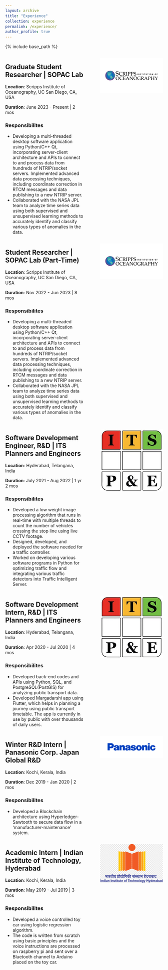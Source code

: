 ```yaml
---
layout: archive
title: "Experience"
collection: experience
permalink: /experience/
author_profile: true
---
```


{% include base_path %}

<div style="display: flex;">
  <div style="flex: 1;">
    <h2>Graduate Student Researcher | SOPAC Lab</h2>
    <p><b>Location</b>: Scripps Institute of Oceanography, UC San Diego, CA, USA</p>
    <p><b>Duration</b>: June 2023 - Present | 2 mos</p>
    <h3>Responsibilites</h3>
    <ul>
        <li>Developing a multi-threaded desktop software application using Python/C++ Qt, incorporating server-client architecture and APIs to connect to and process data from hundreds of NTRIP/socket servers. Implemented advanced data processing techniques, including coordinate correction in RTCM messages and data publishing to a new NTRIP server.</li>
        <li>Collaborated with the NASA JPL team to analyze time series data using both supervised and unsupervised learning methods to accurately identify and classify various types of anomalies in the data.</li>
    </ul>
  </div>
  <div style="flex: 1;">
    <p align="right">
      <img src="../images/scripps.png" alt="Door-key Problem" width="200" />
    </p>
  </div>
</div>

<div style="display: flex;">
  <div style="flex: 1;">
    <h2>Student Researcher | SOPAC Lab (Part-Time)</h2>
    <p><b>Location</b>: Scripps Institute of Oceanography, UC San Diego, CA, USA</p>
    <p><b>Duration</b>: Nov 2022 - Jun 2023 | 8 mos</p>
    <h3>Responsibilites</h3>
    <ul>
        <li>Developing a multi-threaded desktop software application using Python/C++ Qt, incorporating server-client architecture and APIs to connect to and process data from hundreds of NTRIP/socket servers. Implemented advanced data processing techniques, including coordinate correction in RTCM messages and data publishing to a new NTRIP server.</li>
        <li>Collaborated with the NASA JPL team to analyze time series data using both supervised and unsupervised learning methods to accurately identify and classify various types of anomalies in the data.</li>
    </ul>
  </div>
  <div style="flex: 1;">
    <p align="right">
      <img src="../images/scripps.png" alt="Door-key Problem" width="200" />
    </p>
  </div>
</div>


<div style="display: flex;">
  <div style="flex: 1;">
    <h2>Software Development Engineer, R&D | ITS Planners and Engineers</h2>
    <p><b>Location</b>: Hyderabad, Telangana, India</p>
    <p><b>Duration</b>: July 2021 - Aug 2022 | 1 yr 2 mos</p>
    <h3>Responsibilites</h3>
    <ul>
        <li>Developed a low weight image processing algorithm that runs in real-time with multiple threads to count the number of vehicles crossing the stop line using live CCTV footage.</li>
        <li>Designed, developed, and deployed the software needed for a traffic controller. </li>
        <li>Worked on developing various software programs in Python for optimizing traffic flow and integrating various traffic detectors into Traffic Intelligent Server.</li>
    </ul>
  </div>
  <div style="flex: 1;">
    <p align="right">
      <img src="../images/itspe.jpeg" alt="Door-key Problem" width="200" />
    </p>
  </div>
</div>

<div style="display: flex;">
  <div style="flex: 1;">
    <h2>Software Development Intern, R&D | ITS Planners and Engineers</h2>
    <p><b>Location</b>: Hyderabad, Telangana, India</p>
    <p><b>Duration</b>: Apr 2020 - Jul 2020 | 4 mos</p>
    <h3>Responsibilites</h3>
    <ul>
        <li>Developed back-end codes and APIs using Python, SQL, and PostgreSQL(PostGIS) for analyzing public transport data.</li>
        <li>Developed Margadarshi app using Flutter, which helps in planning a journey using public transport timetable. The app is currently in use by public with over thousands of daily users.</li>
    </ul>
  </div>
  <div style="flex: 1;">
    <p align="right">
      <img src="../images/itspe.jpeg" alt="Door-key Problem" width="200" />
    </p>
  </div>
</div>


<div style="display: flex;">
  <div style="flex: 1;">
    <h2>Winter R&D Intern | Panasonic Corp. Japan Global R&D</h2>
    <p><b>Location</b>: Kochi, Kerala, India</p>
    <p><b>Duration</b>: Dec 2019 - Jan 2020 | 2 mos</p>
    <h3>Responsibilites</h3>
    <ul>
        <li>Developed a Blockchain architecture using Hyperledger-Sawtooth to secure data flow in a ‘manufacturer-maintenance’ system.</li>
    </ul>
  </div>
  <div style="flex: 1;">
    <p align="right">
      <img src="../images/Panasonic.png" alt="Door-key Problem" width="200" />
    </p>
  </div>
</div>


<div style="display: flex;">
  <div style="flex: 1;">
    <h2>Academic Intern | Indian Institute of Technology, Hyderabad</h2>
    <p><b>Location</b>: Kochi, Kerala, India</p>
    <p><b>Duration</b>: May 2019 - Jul 2019 | 3 mos</p>
    <h3>Responsibilites</h3>
    <ul>
        <li>Developed a voice controlled toy car using logistic regression algorithm.</li>
        <li>The code is written from scratch using basic principles and the voice instructions are processed on raspberry pi and sent over a Bluetooth channel to Arduino placed on the toy car.</li>
    </ul>
  </div>
  <div style="flex: 1;">
    <p align="right">
      <img src="../images/iith.png" alt="Door-key Problem" width="200" />
    </p>
  </div>
</div>